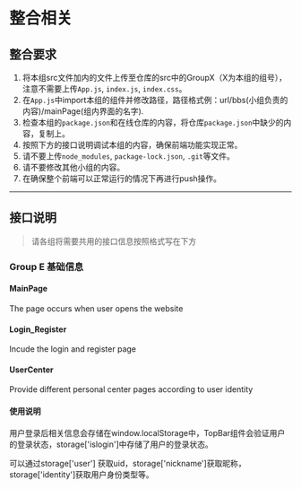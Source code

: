 # 整合相关
## 整合要求
1. 将本组src文件加内的文件上传至仓库的src中的GroupX（X为本组的组号），注意不需要上传`App.js`, `index.js`, `index.css`。
2. 在`App.js`中import本组的组件并修改路径，路径格式例：url/bbs(小组负责的内容)/mainPage(组内界面的名字).
3. 检查本组的`package.json`和在线仓库的内容，将仓库`package.json`中缺少的内容，复制上。
4. 按照下方的接口说明调试本组的内容，确保前端功能实现正常。
5. 请不要上传`node_modules`, `package-lock.json`, `.git`等文件。
6. 请不要修改其他小组的内容。
7. 在确保整个前端可以正常运行的情况下再进行push操作。


---
## 接口说明
> 请各组将需要共用的接口信息按照格式写在下方
### Group E 基础信息
#### MainPage

The page occurs when user opens the website

#### Login_Register

Incude the login and register page



#### UserCenter

Provide different personal center pages according to user identity

#### 使用说明

用户登录后相关信息会存储在window.localStorage中，TopBar组件会验证用户的登录状态，storage['islogin']中存储了用户的登录状态。

可以通过storage['user'] 获取uid，storage['nickname']获取昵称，storage['identity']获取用户身份类型等。

